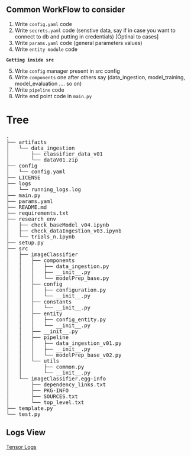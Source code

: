 ## Common WorkFlow to consider

1. Write `config.yaml` code
2. Write `secrets.yaml` code (senstive data, say if in case you want to connect to db and putting in credentials) [Optinal to cases]
3. Write `params.yaml` code (general parameters values)
4. Write `entity module` code

**`Getting inside src`**

5. Write `config` manager present in src config
6. Write `components` one after others say (data_ingestion, model_training, model_evaluation .... so on)
7. Write `pipeline` code
8. Write end point code in `main.py`

# Tree
<pre>
.
├── artifacts
│   └── data_ingestion
│       ├── classifier_data_v01
│       └── dataV01.zip
├── config
│   └── config.yaml
├── LICENSE
├── logs
│   └── running_logs.log
├── main.py
├── params.yaml
├── README.md
├── requirements.txt
├── research_env
│   ├── check_baseModel_v04.ipynb
│   ├── check_dataIngestion_v03.ipynb
│   └── trials_n.ipynb
├── setup.py
├── src
│   ├── imageClassifier
│   │   ├── components
│   │   │   ├── data_ingestion.py
│   │   │   ├── __init__.py
│   │   │   └── modelPrep_base.py
│   │   ├── config
│   │   │   ├── configuration.py
│   │   │   └── __init__.py
│   │   ├── constants
│   │   │   └── __init__.py
│   │   ├── entity
│   │   │   ├── config_entity.py
│   │   │   └── __init__.py
│   │   ├── __init__.py
│   │   ├── pipeline
│   │   │   ├── data_ingestion_v01.py
│   │   │   ├── __init__.py
│   │   │   └── modelPrep_base_v02.py
│   │   └── utils
│   │       ├── common.py
│   │       └── __init__.py
│   └── imageClassifier.egg-info
│       ├── dependency_links.txt
│       ├── PKG-INFO
│       ├── SOURCES.txt
│       └── top_level.txt
├── template.py
└── test.py
</pre>

## Logs View
[Tensor Logs](https://github.com/MvMukesh/ImageClassifier-Pipeline/blob/main/TensorBoard.html)
